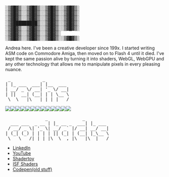<pre>
░▒▓█▓▒░░▒▓█▓▒░░▒▓█▓▒░░▒▓█▓▒░ 
░▒▓█▓▒░░▒▓█▓▒░░▒▓█▓▒░░▒▓█▓▒░ 
░▒▓█▓▒░░▒▓█▓▒░░▒▓█▓▒░░▒▓█▓▒░ 
░▒▓█████████▒░░▒▓█▓▒░░▒▓█▓▒░ 
░▒▓█▓▒░░▒▓█▓▒░░▒▓█▓▒░░▒▓█▓▒░ 
░▒▓█▓▒░░▒▓█▓▒░░▒▓█▓▒░        
░▒▓█▓▒░░▒▓█▓▒░░▒▓█▓▒░░▒▓█▓▒░ 
</pre>
  Andrea here. I've been a creative developer since 199x. I started writing ASM code on Commodore Amiga, then moved on to Flash 4 until it died. I've kept the same passion alive by turning it into shaders, WebGL, WebGPU and any other technology that allows me to manipulate pixels in every pleasing nuance.
<pre>
 _            _         
| |_ ___  ___| |__  ___ 
| __/ _ \/ __| '_ \/ __|
| ||  __| (__| | | \__ \
 \__\___|\___|_| |_|___/  
</pre>
<img src="https://img.shields.io/badge/GLSL-990000?logo=glsl&logoColor=white&style=for-the-badge"><img src="https://img.shields.io/badge/WebGL-990000?logo=webgl&logoColor=white&style=for-the-badge"><img src="https://img.shields.io/badge/WebGPU-990000?logo=webgpu&logoColor=white&style=for-the-badge"><img src="https://img.shields.io/badge/JavaScript-EFD81D?style=for-the-badge&logo=javascript&logoColor=black" /><img src="https://img.shields.io/badge/TypeScript-EFD81D?style=for-the-badge&logo=typescript&logoColor=black" /><img src="https://img.shields.io/badge/Svelte.js-42b883?logo=svelte.js&logoColor=white&style=for-the-badge"><img src="https://img.shields.io/badge/-Angular-42b883?logo=angular&logoColor=white&style=for-the-badge"><img src="https://img.shields.io/badge/-Three.js-000000?logo=three.js&logoColor=white&style=for-the-badge"><img src="https://img.shields.io/badge/-Babylonjs-000000?logo=babylonjs&logoColor=white&style=for-the-badge"><img src="https://img.shields.io/badge/green%20sock-88CE02?style=for-the-badge&logo=greensock&logoColor=white"><img src="https://img.shields.io/badge/Node.js-43853D?style=for-the-badge&logo=nodedotjs&logoColor=white" /><img src="https://img.shields.io/badge/-Tailwind-38BDF8?logo=tailwind-css&logoColor=black&style=for-the-badge"><img src="https://img.shields.io/badge/-Vite-A94DFE?logo=vite&logoColor=white&style=for-the-badge">
<pre>               _             _       
  ___ ___  _ __ | |_ __ _  ___| |_ ___ 
 / __/ _ \| '_ \| __/ _` |/ __| __/ __|
| (_| (_) | | | | || (_| | (__| |_\__ \
 \___\___/|_| |_|\__\__,_|\___|\__|___/ 
</pre>
- [LinkedIn](https://www.linkedin.com/in/andreabovo/)
- [YouTube](https://www.youtube.com/@boudoirdrone)
- [Shadertoy](https://www.shadertoy.com/user/spleenooname)
- [ISF Shaders](https://editor.isf.video/u/spleennooname)
- [Codepen(old stuff)](https://editor.isf.video/u/spleennooname) 
